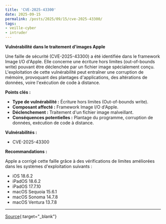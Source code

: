 ```yaml
---
title: 'CVE-2025-43300'
date: 2025-09-15
permalink: /posts/2025/09/15/cve-2025-43300/
tags:
- veille-cyber
- intruder
---
```

**Vulnérabilité dans le traitement d'images Apple**

Une faille de sécurité (CVE-2025-43300) a été identifiée dans le framework Image I/O d'Apple. Elle concerne une écriture hors limites (out-of-bounds write) pouvant être déclenchée par un fichier image spécialement conçu. L'exploitation de cette vulnérabilité peut entraîner une corruption de mémoire, provoquant des plantages d'applications, des altérations de données, voire l'exécution de code à distance.

**Points clés :**

*   **Type de vulnérabilité :** Écriture hors limites (Out-of-bounds write).
*   **Composant affecté :** Framework Image I/O d'Apple.
*   **Déclenchement :** Traitement d'un fichier image malveillant.
*   **Conséquences potentielles :** Plantage du programme, corruption de données, exécution de code à distance.

**Vulnérabilités :**

*   CVE-2025-43300

**Recommandations :**

Apple a corrigé cette faille grâce à des vérifications de limites améliorées dans les systèmes d'exploitation suivants :

*   iOS 18.6.2
*   iPadOS 18.6.2
*   iPadOS 17.7.10
*   macOS Sequoia 15.6.1
*   macOS Sonoma 14.7.8
*   macOS Ventura 13.7.8

---
[Source](https://cvemon.intruder.io/cves/CVE-2025-43300){:target="_blank"}
